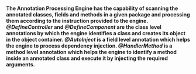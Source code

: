#### The Annotation Processing Engine has the capability of scanning the annotated classes, fields and methods in a given package and processing them according to the instruction provided to the engine. _@DefineController_ and _@DefineComponent_ are the class level annotations by which the engine identifies a class and creates its object in the object container. _@AutoInject_ is a field level annotation which helps the engine to process dependency injection. _@HandlerMethod_ is a method level annotation which helps the engine to identify a method inside an annotated class and execute it by injecting the required arguments.
